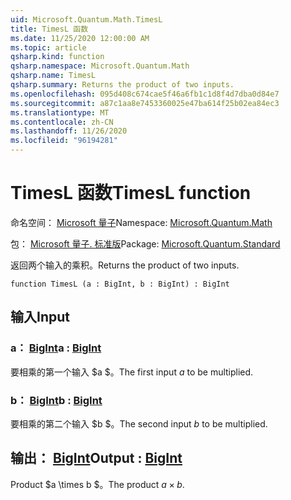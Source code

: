 ```yaml
---
uid: Microsoft.Quantum.Math.TimesL
title: TimesL 函数
ms.date: 11/25/2020 12:00:00 AM
ms.topic: article
qsharp.kind: function
qsharp.namespace: Microsoft.Quantum.Math
qsharp.name: TimesL
qsharp.summary: Returns the product of two inputs.
ms.openlocfilehash: 095d408c674cae5f46a6fb1c1d8f4d7dba0d84e7
ms.sourcegitcommit: a87c1aa8e7453360025e47ba614f25b02ea84ec3
ms.translationtype: MT
ms.contentlocale: zh-CN
ms.lasthandoff: 11/26/2020
ms.locfileid: "96194281"
---
```

# <a name="timesl-function"></a><span data-ttu-id="3de85-102">TimesL 函数</span><span class="sxs-lookup"><span data-stu-id="3de85-102">TimesL function</span></span>

<span data-ttu-id="3de85-103">命名空间： [Microsoft 量子](xref:Microsoft.Quantum.Math)</span><span class="sxs-lookup"><span data-stu-id="3de85-103">Namespace: [Microsoft.Quantum.Math](xref:Microsoft.Quantum.Math)</span></span>

<span data-ttu-id="3de85-104">包： [Microsoft 量子. 标准版](https://nuget.org/packages/Microsoft.Quantum.Standard)</span><span class="sxs-lookup"><span data-stu-id="3de85-104">Package: [Microsoft.Quantum.Standard](https://nuget.org/packages/Microsoft.Quantum.Standard)</span></span>


<span data-ttu-id="3de85-105">返回两个输入的乘积。</span><span class="sxs-lookup"><span data-stu-id="3de85-105">Returns the product of two inputs.</span></span>

```qsharp
function TimesL (a : BigInt, b : BigInt) : BigInt
```


## <a name="input"></a><span data-ttu-id="3de85-106">输入</span><span class="sxs-lookup"><span data-stu-id="3de85-106">Input</span></span>

### <a name="a--bigint"></a><span data-ttu-id="3de85-107">a： [BigInt](xref:microsoft.quantum.lang-ref.bigint)</span><span class="sxs-lookup"><span data-stu-id="3de85-107">a : [BigInt](xref:microsoft.quantum.lang-ref.bigint)</span></span>

<span data-ttu-id="3de85-108">要相乘的第一个输入 $a $。</span><span class="sxs-lookup"><span data-stu-id="3de85-108">The first input $a$ to be multiplied.</span></span>


### <a name="b--bigint"></a><span data-ttu-id="3de85-109">b： [BigInt](xref:microsoft.quantum.lang-ref.bigint)</span><span class="sxs-lookup"><span data-stu-id="3de85-109">b : [BigInt](xref:microsoft.quantum.lang-ref.bigint)</span></span>

<span data-ttu-id="3de85-110">要相乘的第二个输入 $b $。</span><span class="sxs-lookup"><span data-stu-id="3de85-110">The second input $b$ to be multiplied.</span></span>



## <a name="output--bigint"></a><span data-ttu-id="3de85-111">输出： [BigInt](xref:microsoft.quantum.lang-ref.bigint)</span><span class="sxs-lookup"><span data-stu-id="3de85-111">Output : [BigInt](xref:microsoft.quantum.lang-ref.bigint)</span></span>

<span data-ttu-id="3de85-112">Product $a \times b $。</span><span class="sxs-lookup"><span data-stu-id="3de85-112">The product $a \times b$.</span></span>